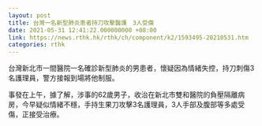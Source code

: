 ```yaml
---
layout: post
title: 台灣一名新型肺炎患者持刀攻擊醫護　3人受傷
date: 2021-05-31 12:41:22.000000000 +08:00
link: https://news.rthk.hk/rthk/ch/component/k2/1593495-20210531.htm
categories: rthk
---
```


台灣新北市一間醫院一名確診新型肺炎的男患者，懷疑因為情緒失控，持刀刺傷3名護理員，警方接報到場將他制服。

事發在上午，據了解，涉事的62歲男子，收治在新北市雙和醫院的負壓隔離病房，今早疑似情緒不穩，手持生果刀攻擊3名護理員，3人手部及腹部等多處受傷，正接受治療。
